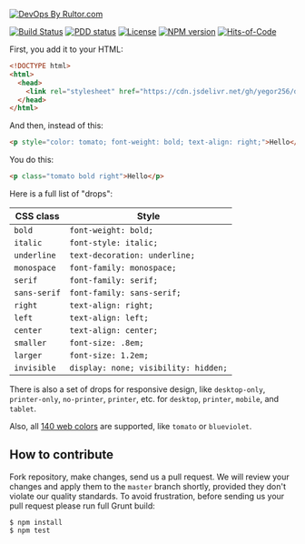 [![DevOps By Rultor.com](http://www.rultor.com/b/yegor256/drops)](http://www.rultor.com/p/yegor256/drops)

[![Build Status](https://img.shields.io/travis/yegor256/drops/master.svg)](https://travis-ci.org/yegor256/drops)
[![PDD status](http://www.0pdd.com/svg?name=yegor256/drops)](http://www.0pdd.com/p?name=teamed/yegor256/drops)
[![License](https://img.shields.io/badge/license-MIT-green.svg)](https://github.com/yegor256/drops/blob/master/LICENSE.txt)
[![NPM version](https://badge.fury.io/js/drops.svg)](http://badge.fury.io/js/drops)
[![Hits-of-Code](https://hitsofcode.com/github/yegor256/drops)](https://hitsofcode.com/view/github/yegor256/drops)

First, you add it to your HTML:

```html
<!DOCTYPE html>
<html>
  <head>
    <link rel="stylesheet" href="https://cdn.jsdelivr.net/gh/yegor256/drops@gh-pages/drops.min.css"/>
  </head>
</html>
```

And then, instead of this:

```html
<p style="color: tomato; font-weight: bold; text-align: right;">Hello</p>
```

You do this:

```html
<p class="tomato bold right">Hello</p>
```

Here is a full list of "drops":

| CSS class | Style |
|---|---|
| `bold` | `font-weight: bold;` |
| `italic` | `font-style: italic;` |
| `underline` | `text-decoration: underline;` |
| `monospace` | `font-family: monospace;` |
| `serif` | `font-family: serif;` |
| `sans-serif` | `font-family: sans-serif;` |
| `right` | `text-align: right;` |
| `left` | `text-align: left;` |
| `center` | `text-align: center;` |
| `smaller` | `font-size: .8em;` |
| `larger` | `font-size: 1.2em;` |
| `invisible` | `display: none; visibility: hidden;` |

There is also a set of drops for responsive design, like `desktop-only`, `printer-only`,
`no-printer`, `printer`, etc. for `desktop`, `printer`, `mobile`, and `tablet`.

Also, all [140 web colors](https://en.wikipedia.org/wiki/Web_colors)
are supported, like `tomato` or `blueviolet`.

## How to contribute

Fork repository, make changes, send us a pull request. We will review
your changes and apply them to the `master` branch shortly, provided
they don't violate our quality standards. To avoid frustration, before
sending us your pull request please run full Grunt build:

```
$ npm install
$ npm test
```

